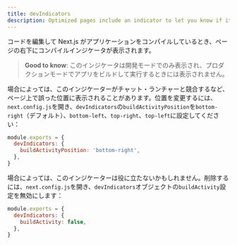 ```yaml
---
title: devIndicators
description: Optimized pages include an indicator to let you know if it's being statically optimized. You can opt-out of it here.
---
```


コードを編集して Next.js がアプリケーションをコンパイルしているとき、ページの右下にコンパイルインジケータが表示されます。

> **Good to know**: このインジケータは開発モードでのみ表示され、プロダクションモードでアプリをビルドして実行するときには表示されません。

<!-- textlint-disable -->

場合によっては、このインジケーターがチャット・ランチャーと競合するなど、ページ上で誤った位置に表示されることがあります。位置を変更するには、`next.config.js`を開き、`devIndicators`の`buildActivityPosition`を`bottom-right`（デフォルト）、`bottom-left`、`top-right`、`top-left`に設定してください：

<!-- textlint-enable -->

```js title="next.config.js"
module.exports = {
  devIndicators: {
    buildActivityPosition: 'bottom-right',
  },
}
```

場合によっては、このインジケーターは役に立たないかもしれません。削除するには、`next.config.js`を開き、`devIndicators`オブジェクトの`buildActivity`設定を無効にします：

```js title="next.config.js"
module.exports = {
  devIndicators: {
    buildActivity: false,
  },
}
```
